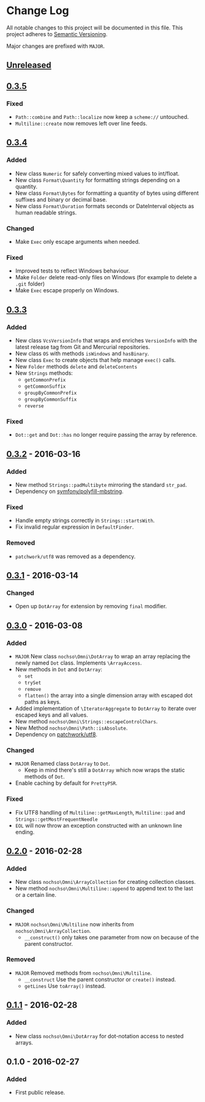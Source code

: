 # Change Log
All notable changes to this project will be documented in this file.
This project adheres to [Semantic Versioning](http://semver.org/).

Major changes are prefixed with `MAJOR`.

<!--
Added      for new features.
Changed    for changes in existing functionality.
Deprecated for once-stable features removed in upcoming releases.
Removed    for deprecated features removed in this release.
Fixed      for any bug fixes.
Security   to invite users to upgrade in case of vulnerabilities.
-->

## [Unreleased]

## [0.3.5]
### Fixed
- `Path::combine` and `Path::localize` now keep a `scheme://` untouched.
- `Multiline::create` now removes left over line feeds.

## [0.3.4]
### Added
- New class `Numeric` for safely converting mixed values to int/float.
- New class `Format\Quantity` for formatting strings depending on a quantity.
- New class `Format\Bytes` for formatting a quantity of bytes using different suffixes and binary or decimal base.
- New class `Format\Duration` formats seconds or DateInterval objects as human readable strings.

### Changed
- Make `Exec` only escape arguments when needed.

### Fixed
- Improved tests to reflect Windows behaviour.
- Make `Folder` delete read-only files on Windows (for example to delete a `.git` folder)
- Make `Exec` escape properly on Windows.

## [0.3.3]
### Added
- New class `VcsVersionInfo` that wraps and enriches `VersionInfo` with the latest release tag from Git and Mercurial
  repositories.
- New class `OS` with methods `isWindows` and `hasBinary`.
- New class `Exec` to create objects that help manage `exec()` calls.
- New `Folder` methods `delete` and `deleteContents`
- New `Strings` methods:
    - `getCommonPrefix`
    - `getCommonSuffix`
    - `groupByCommonPrefix`
    - `groupByCommonSuffix`
    - `reverse`

### Fixed
- `Dot::get` and `Dot::has` no longer require passing the array by reference.

## [0.3.2] - 2016-03-16
### Added
- New method `Strings::padMultibyte` mirroring the standard `str_pad`.
- Dependency on [symfony/polyfill-mbstring](https://packagist.org/packages/symfony/polyfill-mbstring).

### Fixed
- Handle empty strings correctly in `Strings::startsWith`.
- Fix invalid regular expression in `DefaultFinder`.

### Removed
- `patchwork/utf8` was removed as a dependency.

## [0.3.1] - 2016-03-14
### Changed
- Open up `DotArray` for extension by removing `final` modifier.

## [0.3.0] - 2016-03-08
### Added
- `MAJOR` New class `nochso\Omni\DotArray` to wrap an array replacing the newly named `Dot` class. Implements `\ArrayAccess`.
- New methods in `Dot` and `DotArray`:
    - `set`
    - `trySet`
    - `remove`
    - `flatten()` the array into a single dimension array with escaped dot paths as keys.
- Added implementation of `\IteratorAggregate` to `DotArray` to iterate over escaped keys and all values.
- New method `nochso\Omni\Strings::escapeControlChars`.
- New Method `nochso\Omni\Path::isAbsolute`.
- Dependency on [patchwork/utf8](https://packagist.org/packages/patchwork/utf8).

### Changed
- `MAJOR` Renamed class `DotArray` to `Dot`.
    - Keep in mind there's still a `DotArray` which now wraps the static methods of `Dot`.
- Enable caching by default for `PrettyPSR`.

### Fixed
- Fix UTF8 handling of `Multiline::getMaxLength`, `Multiline::pad` and `Strings::getMostFrequentNeedle`
- `EOL` will now throw an exception constructed with an unknown line ending.

## [0.2.0] - 2016-02-28
### Added
- New class `nochso\Omni\ArrayCollection` for creating collection classes.
- New method `nochso\Omni\Multiline::append` to append text to the last or a certain line.

### Changed
- `MAJOR` `nochso\Omni\Multiline` now inherits from `nochso\Omni\ArrayCollection`.
    - `__construct()` only takes one parameter from now on because of the parent constructor.

### Removed
- `MAJOR` Removed methods from `nochso\Omni\Multiline`.
    - `__construct` Use the parent constructor or `create()` instead.
    - `getLines` Use `toArray()` instead.

## [0.1.1] - 2016-02-28
### Added
- New class `nochso\Omni\DotArray` for dot-notation access to nested arrays.

## 0.1.0 - 2016-02-27
### Added
- First public release.

[Unreleased]: https://github.com/nochso/omni/compare/0.3.5...HEAD
[0.3.5]: https://github.com/nochso/omni/compare/0.3.4...0.3.5
[0.3.4]: https://github.com/nochso/omni/compare/0.3.3...0.3.4
[0.3.3]: https://github.com/nochso/omni/compare/0.3.2...0.3.3
[0.3.2]: https://github.com/nochso/omni/compare/0.3.1...0.3.2
[0.3.1]: https://github.com/nochso/omni/compare/0.3.0...0.3.1
[0.3.0]: https://github.com/nochso/omni/compare/0.2.0...0.3.0
[0.2.0]: https://github.com/nochso/omni/compare/0.1.1...0.2.0
[0.1.1]: https://github.com/nochso/omni/compare/0.1.0...0.1.1
